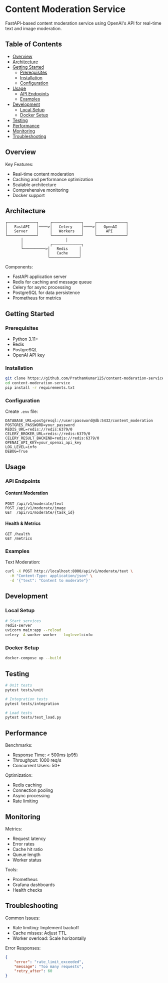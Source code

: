 # Content Moderation Service

FastAPI-based content moderation service using OpenAI's API for real-time text and image moderation.

## Table of Contents
- [Overview](#overview)
- [Architecture](#architecture)
- [Getting Started](#getting-started)
  - [Prerequisites](#prerequisites)
  - [Installation](#installation)
  - [Configuration](#configuration)
- [Usage](#usage)
  - [API Endpoints](#api-endpoints)
  - [Examples](#examples)
- [Development](#development)
  - [Local Setup](#local-setup)
  - [Docker Setup](#docker-setup)
- [Testing](#testing)
- [Performance](#performance)
- [Monitoring](#monitoring)
- [Troubleshooting](#troubleshooting)

## Overview

Key Features:
- Real-time content moderation
- Caching and performance optimization
- Scalable architecture
- Comprehensive monitoring
- Docker support

## Architecture

```
┌─────────────┐     ┌─────────────┐     ┌─────────────┐
│   FastAPI   │────>│   Celery    │────>│   OpenAI    │
│   Server    │     │   Workers   │     │    API      │
└─────────────┘     └─────────────┘     └─────────────┘
       │                   │
       │            ┌─────────────┐
       └──────────>│   Redis     │
                   │   Cache     │
                   └─────────────┘
```

Components:
- FastAPI application server
- Redis for caching and message queue
- Celery for async processing
- PostgreSQL for data persistence
- Prometheus for metrics

## Getting Started

### Prerequisites
- Python 3.11+
- Redis
- PostgreSQL
- OpenAI API key

### Installation
```bash
git clone https://github.com/PrathamKumar125/content-moderation-service.git
cd content-moderation-service
pip install -r requirements.txt
```

### Configuration
Create `.env` file:
```env
DATABASE_URL=postgresql://user:password@db:5432/content_moderation
POSTGRES_PASSWORD=your_password
REDIS_URL=redis://redis:6379/0
CELERY_BROKER_URL=redis://redis:6379/0
CELERY_RESULT_BACKEND=redis://redis:6379/0
OPENAI_API_KEY=your_openai_api_key
LOG_LEVEL=info
DEBUG=True
```

## Usage

### API Endpoints

#### Content Moderation
```
POST /api/v1/moderate/text
POST /api/v1/moderate/image
GET  /api/v1/moderate/{task_id}
```

#### Health & Metrics
```
GET /health
GET /metrics
```

### Examples

Text Moderation:
```bash
curl -X POST http://localhost:8000/api/v1/moderate/text \
  -H "Content-Type: application/json" \
  -d '{"text": "Content to moderate"}'
```

## Development

### Local Setup
```bash
# Start services
redis-server
uvicorn main:app --reload
celery -A worker worker --loglevel=info
```

### Docker Setup
```bash
docker-compose up --build
```

## Testing

```bash
# Unit tests
pytest tests/unit

# Integration tests
pytest tests/integration

# Load tests
pytest tests/test_load.py
```

## Performance

Benchmarks:
- Response Time: < 500ms (p95)
- Throughput: 1000 req/s
- Concurrent Users: 50+

Optimization:
- Redis caching
- Connection pooling
- Async processing
- Rate limiting

## Monitoring

Metrics:
- Request latency
- Error rates
- Cache hit ratio
- Queue length
- Worker status

Tools:
- Prometheus
- Grafana dashboards
- Health checks

## Troubleshooting

Common Issues:
- Rate limiting: Implement backoff
- Cache misses: Adjust TTL
- Worker overload: Scale horizontally

Error Responses:
```json
{
    "error": "rate_limit_exceeded",
    "message": "Too many requests",
    "retry_after": 60
}
```
